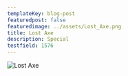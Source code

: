 ```yaml
---
templateKey: blog-post
featuredpost: false
featuredimage: ../assets/Lost_Axe.png
title: Lost Axe
description: Special
testfield: 1576
---
```

![Lost Axe](../assets/Lost_Axe.png)
